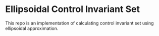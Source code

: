 # Ellipsoidal Control Invariant Set

This repo is an implementation of calculating control invariant set using ellipsoidal approximation.

